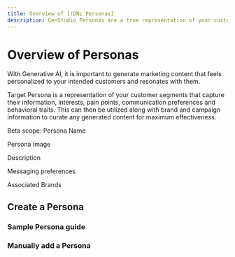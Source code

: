 ```yaml
---
title: Overview of [!DNL Personas]
description: GenStudio Personas are a true representation of your customer segments, capturing their interests, pain points, preferences, and behavioral traits.
---
```


# Overview of Personas

With Generative AI, it is important to generate marketing content that feels personalized to your intended customers and resonates with them. ​


Target Persona is a representation of your customer segments that capture their information, interests, pain points, communication preferences and behavioral traits. This can then be utilized along with brand and campaign information to curate any generated content for maximum effectiveness.​

Beta scope: Persona Name​

Persona Image​

Description​

Messaging preferences​

Associated Brands​

## Create a Persona

### Sample Persona guide

### Manually add a Persona

